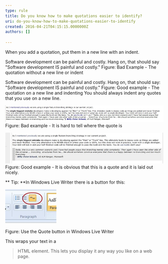 ```yaml
---
type: rule
title: Do you know how to make quotations easier to identify?
uri: do-you-know-how-to-make-quotations-easier-to-identify
created: 2016-04-21T04:15:15.0000000Z
authors: []

---
```


 
​When you add a quotation, put them in a new line with an indent.
 
​Software development can be painful and costly. Hang on, that should say "Software development IS painful and costly."
Figure: Bad Example - The quotation without a new line or indent
​​

Software development can be painful and costly. Hang on, that should say:
​  "Software development IS painful and costly."
Figure: Good example - The quotation on a new line and indenting​
You should always indent any quotes that you use on a new line.​

![Bad Example - adding quotations](bad-example-adding-quotations.jpg)
Figure: Bad example - It is hard to tell where the quote is​

![Good example of added quotation](good-example-adding-quotations.jpg)
​Figure: Good example - It is obvious that this is a quote and it is laid out nicely.

**
Tip: **In Windows Live Writer there is a button for this:

![How to add a quote in Windows Live Writer](how-to-add-quote.jpg)



Figure: Use the Quote button in Windows Live Writer​


This wraps your text in a 

> HTML element. This lets you display it any way you like on a web page.​





